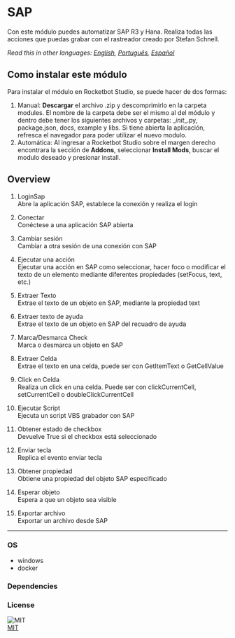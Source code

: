 



# SAP
  
Con este módulo puedes automatizar SAP R3 y Hana. Realiza todas las acciones que puedas grabar con el rastreador creado por Stefan Schnell.  

*Read this in other languages: [English](README.md), [Português](README.pr.md), [Español](README.es.md)*

## Como instalar este módulo
  
Para instalar el módulo en Rocketbot Studio, se puede hacer de dos formas:
1. Manual: __Descargar__ el archivo .zip y descomprimirlo en la carpeta modules. El nombre de la carpeta debe ser el mismo al del módulo y dentro debe tener los siguientes archivos y carpetas: \__init__.py, package.json, docs, example y libs. Si tiene abierta la aplicación, refresca el navegador para poder utilizar el nuevo modulo.
2. Automática: Al ingresar a Rocketbot Studio sobre el margen derecho encontrara la sección de **Addons**, seleccionar **Install Mods**, buscar el modulo deseado y presionar install.  


## Overview


1. LoginSap  
Abre la aplicación SAP, establece la conexión y realiza el login

2. Conectar  
Conéctese a una aplicación SAP abierta

3. Cambiar sesión  
Cambiar a otra sesión de una conexión con SAP

4. Ejecutar una acción  
Ejecutar una acción en SAP como seleccionar, hacer foco o modificar el texto de un elemento mediante diferentes propiedades (setFocus, text, etc.)

5. Extraer Texto  
Extrae el texto de un objeto en SAP, mediante la propiedad text

6. Extraer texto de ayuda  
Extrae el texto de un objeto en SAP del recuadro de ayuda

7. Marca/Desmarca Check  
Marca o desmarca un objeto en SAP

8. Extraer Celda  
Extrae el texto en una celda, puede ser con GetItemText o GetCellValue

9. Click en Celda  
Realiza un click en una celda. Puede ser con clickCurrentCell, setCurrentCell o doubleClickCurrentCell

10. Ejecutar Script  
Ejecuta un script VBS grabador con SAP

11. Obtener estado de checkbox  
Devuelve True si el checkbox está seleccionado

12. Enviar tecla  
Replica el evento enviar tecla

13. Obtener propiedad  
Obtiene una propiedad del objeto SAP especificado

14. Esperar objeto  
Espera a que un objeto sea visible

15. Exportar archivo  
Exportar un archivo desde SAP  




----
### OS

- windows
- docker

### Dependencies

### License
  
![MIT](https://camo.githubusercontent.com/107590fac8cbd65071396bb4d04040f76cde5bde/687474703a2f2f696d672e736869656c64732e696f2f3a6c6963656e73652d6d69742d626c75652e7376673f7374796c653d666c61742d737175617265)  
[MIT](http://opensource.org/licenses/mit-license.ph)